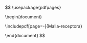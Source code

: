 $$
\usepackage{pdfpages}

\begin{document}

\includepdf[page=-]{Malla-receptora}

\end{document}
$$
